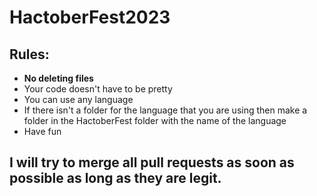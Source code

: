 # HactoberFest2023

## Rules:
  - **No deleting files** 
  - Your code doesn't have to be pretty
  - You can use any language
  - If there isn't a folder for the language that you are using then make a folder in the HactoberFest folder with the name of the language
  - Have fun 

## I will try to merge all pull requests as soon as possible as long as they are legit.
